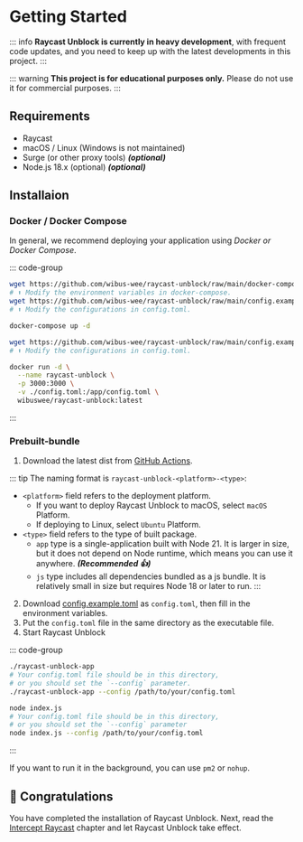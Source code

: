 # Getting Started

::: info
**Raycast Unblock is currently in heavy development**, with frequent code updates, and you need to keep up with the latest developments in this project.
:::

::: warning
**This project is for educational purposes only.** Please do not use it for commercial purposes.
:::

## Requirements

- Raycast
- macOS / Linux (Windows is not maintained)
- Surge (or other proxy tools) _**(optional)**_
- Node.js 18.x (optional) _**(optional)**_

## Installaion

### Docker / Docker Compose

In general, we recommend deploying your application using *Docker or Docker Compose*.

::: code-group

```bash [Docker Compose]
wget https://github.com/wibus-wee/raycast-unblock/raw/main/docker-compose.yml
# ⬆ Modify the environment variables in docker-compose.
wget https://github.com/wibus-wee/raycast-unblock/raw/main/config.example.toml -o config.toml
# ⬆ Modify the configurations in config.toml.

docker-compose up -d
```

```bash [Docker]
wget https://github.com/wibus-wee/raycast-unblock/raw/main/config.example.toml -o config.toml
# ⬆ Modify the configurations in config.toml.

docker run -d \
  --name raycast-unblock \
  -p 3000:3000 \
  -v ./config.toml:/app/config.toml \
  wibuswee/raycast-unblock:latest
```
:::

### Prebuilt-bundle

1. Download the latest dist from [GitHub Actions](https://github.com/wibus-wee/raycast-unblock/actions/workflows/ci.yml).

::: tip
The naming format is `raycast-unblock-<platform>-<type>`:

- `<platform>` field refers to the deployment platform.
  - If you want to deploy Raycast Unblock to macOS, select `macOS` Platform.
  - If deploying to Linux, select `Ubuntu` Platform.
- `<type>` field refers to the type of built package.
  -  `app` type is a single-application built with Node 21. It is larger in size, but it does not depend on Node runtime, which means you can use it anywhere. **_(Recommended 👍)_**
  -  `js` type includes all dependencies bundled as a js bundle. It is relatively small in size but requires Node 18 or later to run.
:::

2. Download [config.example.toml](https://github.com/wibus-wee/raycast-unblock/raw/main/config.example.toml) as `config.toml`, then fill in the environment variables.
3. Put the `config.toml` file in the same directory as the executable file.
4. Start Raycast Unblock

::: code-group

```bash [raycast-unblock-platform-app]
./raycast-unblock-app
# Your config.toml file should be in this directory,
# or you should set the `--config` parameter.
./raycast-unblock-app --config /path/to/your/config.toml
```

```bash [raycast-unblock-platform-js]
node index.js
# Your config.toml file should be in this directory,
# or you should set the `--config` parameter
node index.js --config /path/to/your/config.toml
```

:::

If you want to run it in the background, you can use `pm2` or `nohup`.

## 🎉 Congratulations

You have completed the installation of Raycast Unblock. Next, read the [Intercept Raycast](./intercept-raycast) chapter and let Raycast Unblock take effect.
